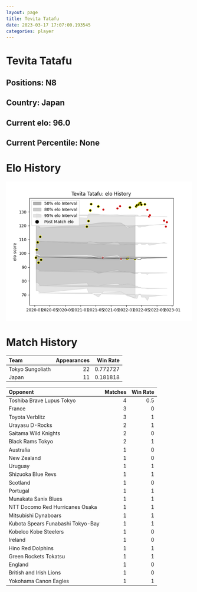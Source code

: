 ```yaml
---  
layout: page  
title: Tevita Tatafu  
date: 2023-03-17 17:07:00.193545  
categories: player  
---
```

# Tevita Tatafu

## Positions: N8

## Country: Japan

## Current elo: 96.0

## Current Percentile: None

# Elo History


![elo history](history_TevitaTatafu.png)
# Match History


| Team             |   Appearances |   Win Rate |
|:-----------------|--------------:|-----------:|
| Tokyo Sungoliath |            22 |   0.772727 |
| Japan            |            11 |   0.181818 |

| Opponent                          |   Matches |   Win Rate |
|:----------------------------------|----------:|-----------:|
| Toshiba Brave Lupus Tokyo         |         4 |        0.5 |
| France                            |         3 |        0   |
| Toyota Verblitz                   |         3 |        1   |
| Urayasu D-Rocks                   |         2 |        1   |
| Saitama Wild Knights              |         2 |        0   |
| Black Rams Tokyo                  |         2 |        1   |
| Australia                         |         1 |        0   |
| New Zealand                       |         1 |        0   |
| Uruguay                           |         1 |        1   |
| Shizuoka Blue Revs                |         1 |        1   |
| Scotland                          |         1 |        0   |
| Portugal                          |         1 |        1   |
| Munakata Sanix Blues              |         1 |        1   |
| NTT Docomo Red Hurricanes Osaka   |         1 |        1   |
| Mitsubishi Dynaboars              |         1 |        1   |
| Kubota Spears Funabashi Tokyo-Bay |         1 |        1   |
| Kobelco Kobe Steelers             |         1 |        0   |
| Ireland                           |         1 |        0   |
| Hino Red Dolphins                 |         1 |        1   |
| Green Rockets Tokatsu             |         1 |        1   |
| England                           |         1 |        0   |
| British and Irish Lions           |         1 |        0   |
| Yokohama Canon Eagles             |         1 |        1   |